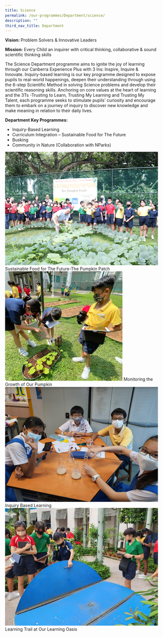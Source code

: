```yaml
---
title: Science
permalink: /our-programmes/Department/science/
description: ""
third_nav_title: Department
---
```

**Vision:** Problem Solvers &amp; Innovative Leaders<br>

**Mission:** Every Child an inquirer with critical thinking, collaborative &amp; sound scientific thinking skills

The Science Department programme aims to ignite the joy of learning through our Canberra Experience Plus with 3 Ins: Inspire, Inquire &amp; Innovate. Inquiry-based learning is our key programme designed to expose pupils to real-world happenings, deepen their understanding through using the 6-step Scientific Method in solving Science problems and develop their scientific reasoning skills. Anchoring on core values at the heart of learning and the 3Ts -Trusting to Learn, Trusting My Learning and Trusting My Talent, each programme seeks to stimulate pupils’ curiosity and encourage them to embark on a journey of inquiry to discover new knowledge and make meaning in relation to their daily lives.

**Department Key Programmes:**
* Inquiry-Based Learning
* Curriculum Integration – Sustainable Food for The Future
* Busking
* Community in Nature (Collaboration with NParks)

![](/images/science%201.png)
Sustainable Food for The Future-The Pumpkin Patch
 ![](/images/science%202.png)
Monitoring the Growth of Our Pumpkin
 ![](/images/science%203.png)
Inquiry Based Learning
![](/images/science%204.png)
 Learning Trail at Our Learning Oasis